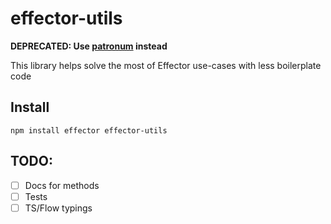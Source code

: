 # effector-utils

**DEPRECATED: Use [patronum](https://github.com/effector/patronum) instead**

This library helps solve the most of Effector use-cases with less boilerplate code

## Install

```
npm install effector effector-utils
```

## TODO:

- [ ] Docs for methods
- [ ] Tests
- [ ] TS/Flow typings

